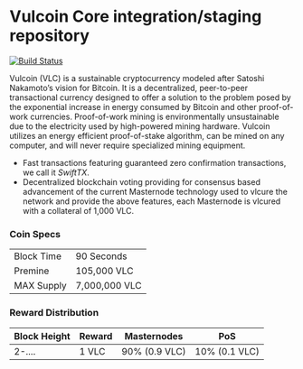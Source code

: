 Vulcoin Core integration/staging repository
=================================================
[![Build Status](https://travis-ci.org/laurobeleche/Ensurance.svg?branch=master)](https://travis-ci.org/laurobeleche/Ensurance)

Vulcoin (VLC) is a sustainable cryptocurrency modeled after Satoshi Nakamoto’s vision for Bitcoin. It is a decentralized, peer-to-peer transactional currency designed to offer a solution to the problem posed by the exponential increase in energy consumed by Bitcoin and other proof-of-work currencies. Proof-of-work mining is environmentally unsustainable due to the electricity used by high-powered mining hardware. Vulcoin utilizes an energy efficient proof-of-stake algorithm, can be mined on any computer, and will never require specialized mining equipment.

- Fast transactions featuring guaranteed zero confirmation transactions, we call it _SwiftTX_.
- Decentralized blockchain voting providing for consensus based advancement of the current Masternode
  technology used to vlcure the network and provide the above features, each Masternode is vlcured
  with a collateral of 1,000 VLC.

### Coin Specs

|                             |                 |
|-----------------------------|-----------------|
| Block Time                  | 90 Seconds      |
| Premine                     | 105,000 VLC     |
| MAX Supply                  | 7,000,000 VLC   |

### Reward Distribution

| **Block Height**  | **Reward** | **Masternodes**  | **PoS**          |
|-------------------|------------|------------------|------------------|
| 2-....            | 1 VLC      | 90% (0.9 VLC)    | 10% (0.1 VLC)    |